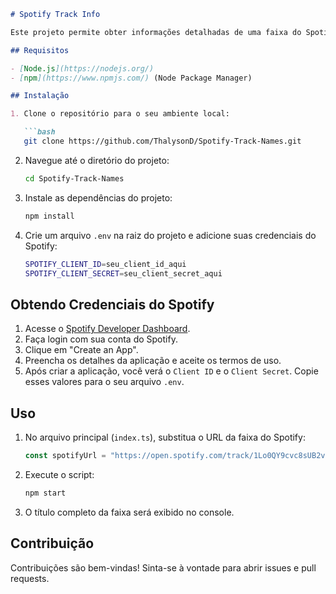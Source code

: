 ```markdown
# Spotify Track Info

Este projeto permite obter informações detalhadas de uma faixa do Spotify a partir de um URL.

## Requisitos

- [Node.js](https://nodejs.org/)
- [npm](https://www.npmjs.com/) (Node Package Manager)

## Instalação

1. Clone o repositório para o seu ambiente local:

   ```bash
   git clone https://github.com/ThalysonD/Spotify-Track-Names.git
   ```

2. Navegue até o diretório do projeto:

   ```bash
   cd Spotify-Track-Names
   ```

3. Instale as dependências do projeto:

   ```bash
   npm install
   ```

4. Crie um arquivo `.env` na raiz do projeto e adicione suas credenciais do Spotify:

   ```bash
   SPOTIFY_CLIENT_ID=seu_client_id_aqui
   SPOTIFY_CLIENT_SECRET=seu_client_secret_aqui
   ```

## Obtendo Credenciais do Spotify

1. Acesse o [Spotify Developer Dashboard](https://developer.spotify.com/dashboard/applications).
2. Faça login com sua conta do Spotify.
3. Clique em "Create an App".
4. Preencha os detalhes da aplicação e aceite os termos de uso.
5. Após criar a aplicação, você verá o `Client ID` e o `Client Secret`. Copie esses valores para o seu arquivo `.env`.

## Uso

1. No arquivo principal (`index.ts`), substitua o URL da faixa do Spotify:

   ```typescript
   const spotifyUrl = "https://open.spotify.com/track/1Lo0QY9cvc8sUB2vnIOxDT?si=9ecd33d37b724fc0";
   ```

2. Execute o script:

   ```bash
   npm start
   ```

3. O título completo da faixa será exibido no console.

## Contribuição

Contribuições são bem-vindas! Sinta-se à vontade para abrir issues e pull requests.
